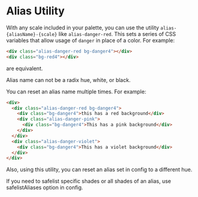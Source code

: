 # Alias Utility

With any scale included in your palette, you can use the utility `alias-{aliasName}-{scale}` like `alias-danger-red`. This sets a series of CSS variables that allow usage of `danger` in place of a color. For example:

```html
<div class="alias-danger-red bg-danger4"></div>
<div class="bg-red4"></div>
```

are equivalent.

Alias name can not be a radix hue, white, or black.

You can reset an alias name multiple times. For example:

```html
<div>
  <div class="alias-danger-red bg-danger4">
    <div class="bg-danger4">this has a red background</div>
    <div class="alias-danger-pink">
      <div class="bg-danger4">This has a pink background</div>
    </div>
  </div>
  <div class="alias-danger-violet">
    <div class="bg-danger4">This has a violet background</div>
  </div>
</div>
```

Also, using this utility, you can reset an alias set in config to a different hue.

If you need to safelist specific shades or all shades of an alias, use safelistAliases option in config.
